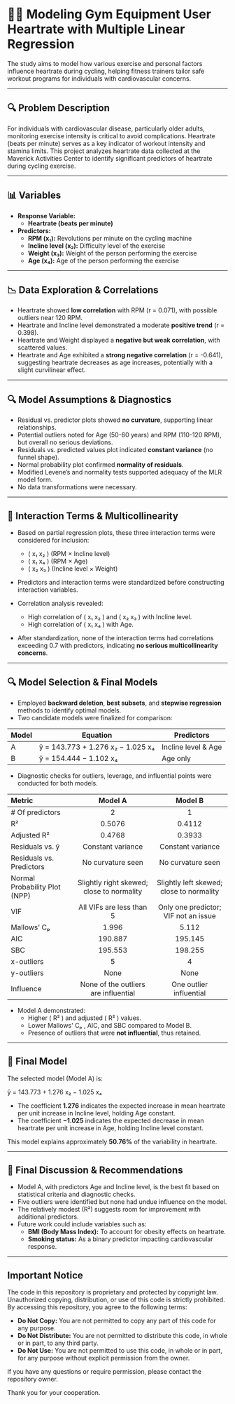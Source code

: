 # 🚴‍♂️ Modeling Gym Equipment User Heartrate with Multiple Linear Regression

The study aims to model how various exercise and personal factors influence heartrate during cycling, helping fitness trainers tailor safe workout programs for individuals with cardiovascular concerns.

---

## 🔍 Problem Description

For individuals with cardiovascular disease, particularly older adults, monitoring exercise intensity is critical to avoid complications. Heartrate (beats per minute) serves as a key indicator of workout intensity and stamina limits. This project analyzes heartrate data collected at the Maverick Activities Center to identify significant predictors of heartrate during cycling exercise.

---

## 📊 Variables

- **Response Variable:**
  - **Heartrate (beats per minute)**
- **Predictors:**
  - **RPM (x₁):** Revolutions per minute on the cycling machine  
  - **Incline level (x₂):** Difficulty level of the exercise  
  - **Weight (x₃):** Weight of the person performing the exercise  
  - **Age (x₄):** Age of the person performing the exercise  

---

## 📉 Data Exploration & Correlations

- Heartrate showed **low correlation** with RPM (r = 0.071), with possible outliers near 120 RPM.
- Heartrate and Incline level demonstrated a moderate **positive trend** (r = 0.398).
- Heartrate and Weight displayed a **negative but weak correlation**, with scattered values.
- Heartrate and Age exhibited a **strong negative correlation** (r = -0.641), suggesting heartrate decreases as age increases, potentially with a slight curvilinear effect.

---

## 🔍 Model Assumptions & Diagnostics

- Residual vs. predictor plots showed **no curvature**, supporting linear relationships.
- Potential outliers noted for Age (50-60 years) and RPM (110-120 RPM), but overall no serious deviations.
- Residuals vs. predicted values plot indicated **constant variance** (no funnel shape).
- Normal probability plot confirmed **normality of residuals**.
- Modified Levene’s and normality tests supported adequacy of the MLR model form.
- No data transformations were necessary.

---

## 🔄 Interaction Terms & Multicollinearity

- Based on partial regression plots, these three interaction terms were considered for inclusion:  
  - \( x₁  x₂ \) (RPM × Incline level)  
  - \( x₁  x₄ \) (RPM × Age)  
  - \( x₂  x₃ \) (Incline level × Weight)  

- Predictors and interaction terms were standardized before constructing interaction variables.  
- Correlation analysis revealed:  
  - High correlation of \( x₁  x₂ \) and \( x₂  x₃ \) with Incline level.  
  - High correlation of \( x₁  x₄ \) with Age.  
- After standardization, none of the interaction terms had correlations exceeding 0.7 with predictors, indicating **no serious multicollinearity concerns**.

---

## 🔍 Model Selection & Final Models

- Employed **backward deletion**, **best subsets**, and **stepwise regression** methods to identify optimal models.  
- Two candidate models were finalized for comparison:

| Model | Equation                                      | Predictors                |
|-------|-----------------------------------------------|----------------------------|
| A     | ŷ = 143.773 + 1.276 x₂ − 1.025 x₄          | Incline level & Age        |
| B     | ŷ = 154.444 − 1.102 x₄                      | Age only                   |

- Diagnostic checks for outliers, leverage, and influential points were conducted for both models.
  
| Metric           | Model A                           | Model B                      |
|:------------------|:---------------------------------:|:------------------------------:|
| # Of predictors  | 2                               | 1                            |
| R²               | 0.5076                          | 0.4112                       |
| Adjusted R²      | 0.4768                          | 0.3933                       |
| Residuals vs. ŷ  | Constant variance               | Constant variance            |
| Residuals vs. Predictors | No curvature seen             | No curvature seen            |
| Normal Probability Plot (NPP) | Slightly right skewed; close to normality | Slightly left skewed; close to normality |
| VIF              | All VIFs are less than 5        | Only one predictor; VIF not an issue |
| Mallows’ Cₚ      | 1.996                           | 5.112                        |
| AIC              | 190.887                        | 195.145                      |
| SBC              | 195.553                        | 198.255                      |
| x-outliers       | 5                               | 4                            |
| y-outliers       | None                            | None                         |
| Influence        | None of the outliers are influential | One outlier influential      |
- Model A demonstrated:  
  - Higher \( R² \) and adjusted \( R² \) values.  
  - Lower Mallows'  Cₚ , AIC, and SBC compared to Model B.  
  - Presence of outliers that were **not influential**, thus retained.

---

## 🏁 Final Model

The selected model (Model A) is:

ŷ = 143.773 + 1.276 x₂ − 1.025 x₄

- The coefficient **1.276** indicates the expected increase in mean heartrate per unit increase in Incline level, holding Age constant.  
- The coefficient **−1.025** indicates the expected decrease in mean heartrate per unit increase in Age, holding Incline level constant.

This model explains approximately **50.76%** of the variability in heartrate.

---
## 💬 Final Discussion & Recommendations

- Model A, with predictors Age and Incline level, is the best fit based on statistical criteria and diagnostic checks.
- Five outliers were identified but none had undue influence on the model.
- The relatively modest \(R²\) suggests room for improvement with additional predictors.
- Future work could include variables such as:
  - **BMI (Body Mass Index):** To account for obesity effects on heartrate.
  - **Smoking status:** As a binary predictor impacting cardiovascular response.

---


## Important Notice

The code in this repository is proprietary and protected by copyright law. Unauthorized copying, distribution, or use of this code is strictly prohibited. By accessing this repository, you agree to the following terms:

- **Do Not Copy:** You are not permitted to copy any part of this code for any purpose.
- **Do Not Distribute:** You are not permitted to distribute this code, in whole or in part, to any third party.
- **Do Not Use:** You are not permitted to use this code, in whole or in part, for any purpose without explicit permission from the owner.

If you have any questions or require permission, please contact the repository owner.

Thank you for your cooperation.

